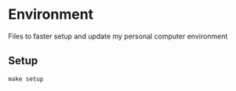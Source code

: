 # Environment

Files to faster setup and update my personal computer environment

## Setup
```
make setup
```